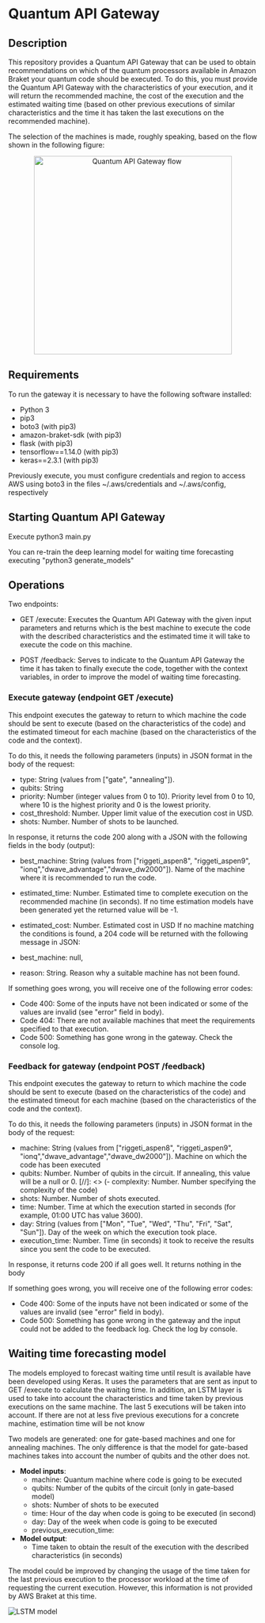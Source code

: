
# Quantum API Gateway

## Description

This repository provides a Quantum API Gateway that can be used to obtain recommendations on which of the quantum processors available in Amazon Braket your quantum code should be executed. To do this, you must provide the Quantum API Gateway with the characteristics of your execution, and it will return the recommended machine, the cost of the execution and the estimated waiting time (based on other previous executions of similar characteristics and the time it has taken the last executions on the recommended machine).

The selection of the machines is made, roughly speaking, based on the flow shown in the following figure:

<p align="center">
<img src="Flow.png" alt="Quantum API Gateway flow" width="400"/>
</p>

## Requirements

To run the gateway it is necessary to have the following software installed:

- Python 3
- pip3
- boto3 (with pip3)
- amazon-braket-sdk (with pip3)
- flask (with pip3)
- tensorflow==1.14.0 (with pip3)
- keras==2.3.1 (with pip3)

Previously execute, you must configure credentials and region to access AWS using boto3 in the files ~/.aws/credentials and ~/.aws/config, respectively 

## Starting Quantum API Gateway

Execute python3 main.py

You can re-train the deep learning model for waiting time forecasting executing "python3 generate_models"

## Operations
Two endpoints:

- GET /execute: Executes the Quantum API Gateway with the given input parameters and returns which is the best machine to execute the code with the described characteristics and the estimated time it will take to execute the code on this machine.

- POST /feedback: Serves to indicate to the Quantum API Gateway the time it has taken to finally execute the code, together with the context variables, in order to improve the model of waiting time forecasting.


###  Execute gateway (endpoint GET /execute)

This endpoint executes the gateway to return to which machine the code should be sent to execute (based on the characteristics of the code) and the estimated timeout for each machine (based on the characteristics of the code and the context).

To do this, it needs the following parameters (inputs) in JSON format in the body of the request:

- type: String (values from ["gate", "annealing"]).
- qubits: String
- priority: Number (integer values from 0 to 10). Priority level from 0 to 10, where 10 is the highest priority and 0 is the lowest priority.
- cost_threshold: Number. Upper limit value of the execution cost in USD. 
- shots: Number. Number of shots to be launched.


In response, it returns the code 200 along with a JSON with the following fields in the body (output):

- best_machine: String (values from ["riggeti_aspen8", "riggeti_aspen9", "ionq","dwave_advantage","dwave_dw2000"]). Name of the machine where it is recommended to run the code.
- estimated_time: Number. Estimated time to complete execution on the recommended machine (in seconds). If no time estimation models have been generated yet the returned value will be -1.
- estimated_cost: Number. Estimated cost in USD
If no machine matching the conditions is found, a 204 code will be returned with the following message in JSON:

- best_machine: null,
- reason: String. Reason why a suitable machine has not been found.

If something goes wrong, you will receive one of the following error codes:

- Code 400: Some of the inputs have not been indicated or some of the values are invalid (see "error" field in body).
- Code 404: There are not available machines that meet the requirements specified to that execution.
- Code 500: Something has gone wrong in the gateway. Check the console log.

###  Feedback for gateway (endpoint POST /feedback)

This endpoint executes the gateway to return to which machine the code should be sent to execute (based on the characteristics of the code) and the estimated timeout for each machine (based on the characteristics of the code and the context).

To do this, it needs the following parameters (inputs) in JSON format in the body of the request:

- machine: String (values from ["riggeti_aspen8", "riggeti_aspen9", "ionq","dwave_advantage","dwave_dw2000"]). Machine on which the code has been executed
- qubits: Number. Number of qubits in the circuit. If annealing, this value will be a null or 0.
[//]: <> (- complexity: Number. Number specifying the complexity of the code)
- shots: Number. Number of shots executed.
- time: Number. Time at which the execution started in seconds (for example, 01:00 UTC has value 3600).
- day: String (values from ["Mon", "Tue", "Wed", "Thu", "Fri", "Sat", "Sun"]). Day of the week on which the execution took place.
- execution_time: Number. Time (in seconds) it took to receive the results since you sent the code to be executed.

In response, it returns code 200 if all goes well. It returns nothing in the body

If something goes wrong, you will receive one of the following error codes:

- Code 400: Some of the inputs have not been indicated or some of the values are invalid (see "error" field in body).
- Code 500: Something has gone wrong in the gateway and the input could not be added to the feedback log. Check the log by console.

## Waiting time forecasting model

The models employed to forecast waiting time until result is available have been developed using Keras. It uses the parameters that are sent as input to GET /execute to calculate the waiting time. In addition, an LSTM layer is used to take into account the characteristics and time taken by previous executions on the same machine. The last 5 executions will be taken into account. If there are not at less five previous executions for a concrete machine, estimation time will be not know

Two models are generated: one for gate-based machines and one for annealing machines. The only difference is that the model for gate-based machines takes into account the number of qubits and the other does not.
- __Model inputs__:
    - machine: Quantum machine where code is going to be executed
    - qubits: Number of the qubits of the circuit (only in gate-based model)
    - shots: Number of shots to be executed
    - time: Hour of the day when code is going to be executed (in second)
    - day: Day of the week when code is going to be executed
    - previous_execution_time:
- __Model output__:
    - Time taken to obtain the result of the execution with the described characteristics (in seconds)
    
The model could be improved by changing the usage of the time taken for the last previous execution to the processor workload at the time of requesting the current execution. However, this information is not provided by AWS Braket at this time.

![LSTM model](architecture_LSTM.png)
